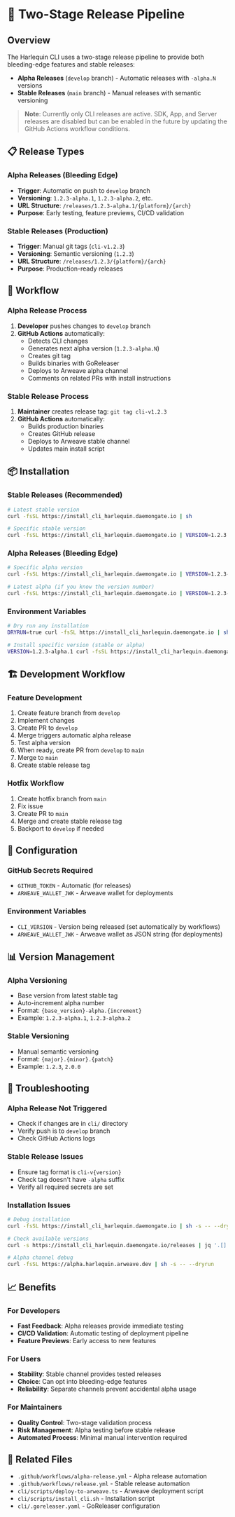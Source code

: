 # 🚀 Two-Stage Release Pipeline

## Overview

The Harlequin CLI uses a two-stage release pipeline to provide both bleeding-edge features and stable releases:

- **Alpha Releases** (`develop` branch) - Automatic releases with `-alpha.N` versions
- **Stable Releases** (`main` branch) - Manual releases with semantic versioning

> **Note**: Currently only CLI releases are active. SDK, App, and Server releases are disabled but can be enabled in the future by updating the GitHub Actions workflow conditions.

## 📋 Release Types

### Alpha Releases (Bleeding Edge)
- **Trigger**: Automatic on push to `develop` branch
- **Versioning**: `1.2.3-alpha.1`, `1.2.3-alpha.2`, etc.
- **URL Structure**: `/releases/1.2.3-alpha.1/{platform}/{arch}`
- **Purpose**: Early testing, feature previews, CI/CD validation

### Stable Releases (Production)
- **Trigger**: Manual git tags (`cli-v1.2.3`)
- **Versioning**: Semantic versioning (`1.2.3`)
- **URL Structure**: `/releases/1.2.3/{platform}/{arch}`
- **Purpose**: Production-ready releases

## 🔄 Workflow

### Alpha Release Process
1. **Developer** pushes changes to `develop` branch
2. **GitHub Actions** automatically:
   - Detects CLI changes
   - Generates next alpha version (`1.2.3-alpha.N`)
   - Creates git tag
   - Builds binaries with GoReleaser
   - Deploys to Arweave alpha channel
   - Comments on related PRs with install instructions

### Stable Release Process
1. **Maintainer** creates release tag: `git tag cli-v1.2.3`
2. **GitHub Actions** automatically:
   - Builds production binaries
   - Creates GitHub release
   - Deploys to Arweave stable channel
   - Updates main install script

## 📦 Installation

### Stable Releases (Recommended)
```bash
# Latest stable version
curl -fsSL https://install_cli_harlequin.daemongate.io | sh

# Specific stable version
curl -fsSL https://install_cli_harlequin.daemongate.io | VERSION=1.2.3 sh
```

### Alpha Releases (Bleeding Edge)
```bash
# Specific alpha version
curl -fsSL https://install_cli_harlequin.daemongate.io | VERSION=1.2.3-alpha.1 sh

# Latest alpha (if you know the version number)
curl -fsSL https://install_cli_harlequin.daemongate.io | VERSION=1.2.3-alpha.5 sh
```

### Environment Variables
```bash
# Dry run any installation
DRYRUN=true curl -fsSL https://install_cli_harlequin.daemongate.io | sh

# Install specific version (stable or alpha)
VERSION=1.2.3-alpha.1 curl -fsSL https://install_cli_harlequin.daemongate.io | sh
```

## 🏗️ Development Workflow

### Feature Development
1. Create feature branch from `develop`
2. Implement changes
3. Create PR to `develop`
4. Merge triggers automatic alpha release
5. Test alpha version
6. When ready, create PR from `develop` to `main`
7. Merge to `main`
8. Create stable release tag

### Hotfix Workflow
1. Create hotfix branch from `main`
2. Fix issue
3. Create PR to `main`
4. Merge and create stable release tag
5. Backport to `develop` if needed

## 🔧 Configuration

### GitHub Secrets Required
- `GITHUB_TOKEN` - Automatic (for releases)
- `ARWEAVE_WALLET_JWK` - Arweave wallet for deployments

### Environment Variables
- `CLI_VERSION` - Version being released (set automatically by workflows)
- `ARWEAVE_WALLET_JWK` - Arweave wallet as JSON string (for deployments)

## 📊 Version Management

### Alpha Versioning
- Base version from latest stable tag
- Auto-increment alpha number
- Format: `{base_version}-alpha.{increment}`
- Example: `1.2.3-alpha.1`, `1.2.3-alpha.2`

### Stable Versioning
- Manual semantic versioning
- Format: `{major}.{minor}.{patch}`
- Example: `1.2.3`, `2.0.0`

## 🚨 Troubleshooting

### Alpha Release Not Triggered
- Check if changes are in `cli/` directory
- Verify push is to `develop` branch
- Check GitHub Actions logs

### Stable Release Issues
- Ensure tag format is `cli-v{version}`
- Check tag doesn't have `-alpha` suffix
- Verify all required secrets are set

### Installation Issues
```bash
# Debug installation
curl -fsSL https://install_cli_harlequin.daemongate.io | sh -s -- --dryrun

# Check available versions
curl -s https://install_cli_harlequin.daemongate.io/releases | jq '.[].version'

# Alpha channel debug
curl -fsSL https://alpha.harlequin.arweave.dev | sh -s -- --dryrun
```

## 📈 Benefits

### For Developers
- **Fast Feedback**: Alpha releases provide immediate testing
- **CI/CD Validation**: Automatic testing of deployment pipeline
- **Feature Previews**: Early access to new features

### For Users
- **Stability**: Stable channel provides tested releases
- **Choice**: Can opt into bleeding-edge features
- **Reliability**: Separate channels prevent accidental alpha usage

### For Maintainers
- **Quality Control**: Two-stage validation process
- **Risk Management**: Alpha testing before stable release
- **Automated Process**: Minimal manual intervention required

## 🔗 Related Files

- `.github/workflows/alpha-release.yml` - Alpha release automation
- `.github/workflows/release.yml` - Stable release automation
- `cli/scripts/deploy-to-arweave.ts` - Arweave deployment script
- `cli/scripts/install_cli.sh` - Installation script
- `cli/.goreleaser.yaml` - GoReleaser configuration
